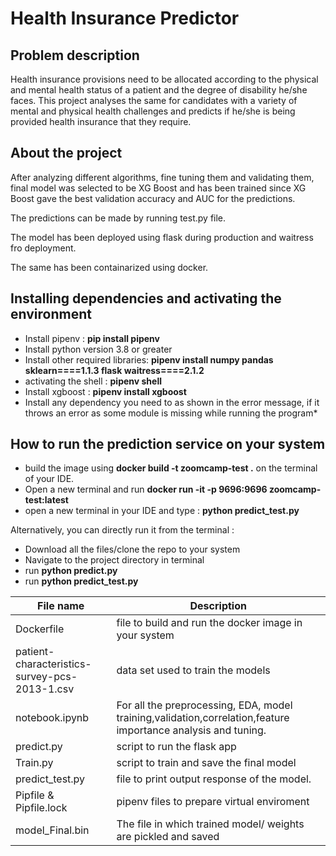# Health Insurance Predictor
## Problem description
Health insurance provisions need to be allocated according to the physical and mental health status of a patient and the degree of disability he/she faces. This project analyses the same for candidates with a variety of mental and physical health challenges and predicts if he/she is being provided health insurance that they require.

## About the project


After analyzing different algorithms, fine tuning them and validating them, final model was selected to be XG Boost and has been trained since XG Boost gave the best validation accuracy and AUC for the predictions.    

The predictions can be made by running test.py file.    

The model has been deployed using flask during production and waitress fro deployment.    

The same has been containarized using docker.

## Installing dependencies and activating the environment

* Install pipenv : **pip install pipenv**
* Install python version 3.8 or greater
* Install other required libraries: **pipenv install numpy pandas sklearn====1.1.3 flask waitress====2.1.2**
* activating the shell : **pipenv shell**
* Install xgboost : **pipenv install xgboost**
* Install any dependency you need to as shown in the error message, if it throws an error as some module is missing while running the program*


## How to run the prediction service on your system

* build the image using  **docker build -t zoomcamp-test .** on the terminal of your IDE.
* Open a new terminal and run **docker run -it -p 9696:9696 zoomcamp-test:latest**
* open a new terminal in your IDE and type : **python predict_test.py**

Alternatively, you can directly run it from the terminal :
* Download all the files/clone the repo to your system
* Navigate to the project directory in terminal
* run **python predict.py**
* run **python predict_test.py**


|File name|Description|
|---------|-------------------------------------------------------|
|Dockerfile | file to build and run the docker image in your system|
|patient-characteristics-survey-pcs-2013-1.csv|data set used to train the models |
|notebook.ipynb|For all the preprocessing, EDA, model                                        training,validation,correlation,feature importance analysis and tuning.
|predict.py|script to run the flask app|
|Train.py|script to train and save the final model|
|predict_test.py| file to print output response of the model.|
|Pipfile & Pipfile.lock|pipenv files to prepare virtual enviroment| 
|model_Final.bin| The file in which trained model/ weights are pickled and saved|

